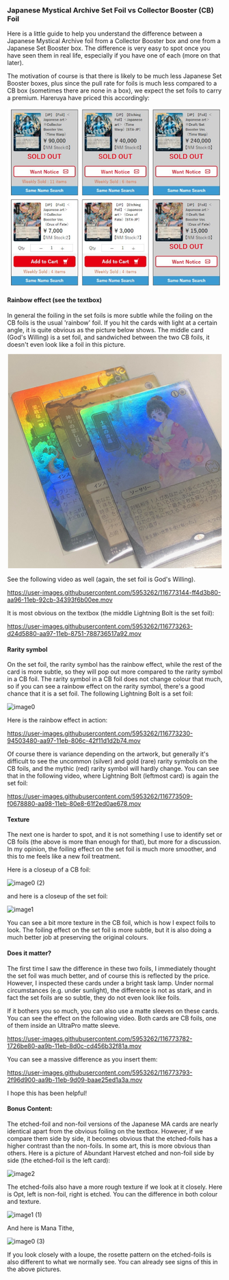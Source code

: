 ### Japanese Mystical Archive Set Foil vs Collector Booster (CB) Foil

Here is a little guide to help you understand the difference between a Japanese
Mystical Archive foil from a Collector Booster box and one from a Japanese Set Booster box.
The difference is very easy to spot once you have seen them in real life, especially
if you have one of each (more on that later).

The motivation of course is that there is likely to be much less Japanese Set Booster boxes,
plus since the pull rate for foils is much less compared to a CB box (sometimes there are none in a box),
we expect the set foils to carry a premium. 
Hareruya have priced this accordingly:

<p align="center">
<img src="hareruya.jpg" width="500">
</p>

#### Rainbow effect (see the textbox)

In general the foiling in the set foils is more subtle while the foiling on the CB foils is the usual 'rainbow' foil. 
If you hit the cards with light at a certain angle, it is quite obvious as the picture below shows. The
middle card (God's Willing) is a set foil, and sandwiched between the two CB foils, it doesn't even look like
a foil in this picture.

<p align="center">
<img src="rainbow.jpeg" width="500">
</p>

See the following video as well (again, the set foil is God's Willing).

https://user-images.githubusercontent.com/5953262/116773144-ff4d3b80-aa96-11eb-92cb-34393f6b00ee.mov

It is most obvious on the textbox (the middle Lightning Bolt is the set foil):

https://user-images.githubusercontent.com/5953262/116773263-d24d5880-aa97-11eb-8751-788736517a92.mov

#### Rarity symbol

On the set foil, the rarity symbol has the rainbow effect, while the rest of the card is more subtle, so
they will pop out more compared to the rarity symbol in a CB foil. The rarity symbol in a CB foil does not
change colour that much, so 
if you can see a rainbow effect on
the rarity symbol, there's a good chance that it is a set foil. The following Lightning Bolt is
a set foil:

![image0](https://user-images.githubusercontent.com/5953262/116773456-c615cb00-aa98-11eb-8c5e-79d78a6fd7dd.jpeg)

Here is the rainbow effect in action:

https://user-images.githubusercontent.com/5953262/116773230-94503480-aa97-11eb-806c-42f11d1d2b74.mov

Of course there is variance depending on the artwork, but generally it's difficult to see the uncommon (silver)
and gold (rare) rarity symbols on the CB foils, and the mythic (red) rarity symbol will hardly change.
You can see that in the following video, where Lightning Bolt (leftmost card) is again the set foil:

https://user-images.githubusercontent.com/5953262/116773509-f0678880-aa98-11eb-80e8-61f2ed0ae678.mov

#### Texture

The next one is harder to spot, and it is not something I use to identify set or CB foils (the above is
more than enough for that), but more for a discussion. In my opinion, the foiling effect on the set foil is
much more smoother, and this to me feels like a new foil treatment. 

Here is a closeup of a CB foil:

![image0 (2)](https://user-images.githubusercontent.com/5953262/116773638-df6b4700-aa99-11eb-85e7-24f72b060a9f.jpeg)

and here is a closeup of the set foil:

![image1](https://user-images.githubusercontent.com/5953262/116773641-e2fece00-aa99-11eb-8f91-aa19b0b86946.jpeg)

You can see a bit more texture in the CB foil, which is how I expect foils to look. The foiling effect on the set foil
is more subtle, but it is also doing a much better job at preserving the original colours.

#### Does it matter?

The first time I saw the difference in these two foils, I immediately thought the set foil was much better, and
of course this is reflected by the price. However, I inspected these cards under a bright task lamp. 
Under normal circumstances (e.g. under sunlight), 
the difference is not as stark, and in fact the set foils are so subtle, they do not
even look like foils. 

If it bothers you so much, you can also use a matte sleeves on these cards. You can see the effect on the following
video. Both cards are CB foils, one of them inside an UltraPro matte sleeve.

https://user-images.githubusercontent.com/5953262/116773782-1726be80-aa9b-11eb-8d0c-cd456b32f81a.mov

You can see a massive difference as you insert them:

https://user-images.githubusercontent.com/5953262/116773793-2f96d900-aa9b-11eb-9d09-baae25ed1a3a.mov

I hope this has been helpful!

#### Bonus Content:

The etched-foil and non-foil versions of the Japanese MA cards are nearly identical apart from the obvious foiling 
on the textbox. However, if we compare them side by side, it becomes obvious that the etched-foils has a higher contrast
than the non-foils. In some art, this is more obvious than others. Here is a picture of Abundant Harvest etched and non-foil
side by side (the etched-foil is the left card):

![image2](https://user-images.githubusercontent.com/5953262/116774525-720ee480-aaa0-11eb-9883-e004f2d8041b.jpeg)

The etched-foils also have a more rough texture if we look at it closely. Here is Opt, left is non-foil, right is etched. 
You can the difference in both colour and texture. 

![image1 (1)](https://user-images.githubusercontent.com/5953262/116774548-a5ea0a00-aaa0-11eb-9251-f2b31394b524.jpeg)

And here is Mana Tithe, 

![image0 (3)](https://user-images.githubusercontent.com/5953262/116774603-06794700-aaa1-11eb-8950-d5875279be77.jpeg)

If you look closely with a loupe, the rosette pattern on the etched-foils is also different to what we normally see.
You can already see signs of this in the above pictures. 

